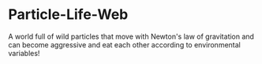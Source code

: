 # Particle-Life-Web
A world full of wild particles that move with Newton's law of gravitation and can become aggressive and eat each other according to environmental variables!
